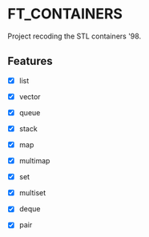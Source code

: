 # FT_CONTAINERS

Project recoding the STL containers '98.

## Features

- [x] list
- [x] vector
- [x] queue
- [x] stack
- [x] map
- [x] multimap
- [x] set
- [x] multiset
- [x] deque
- [x] pair

